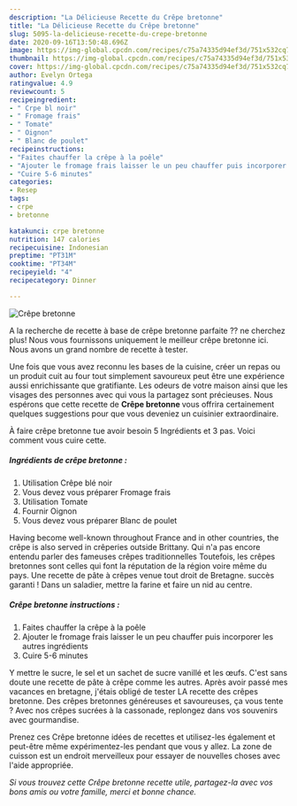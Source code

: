 ```yaml
---
description: "La Délicieuse Recette du Crêpe bretonne"
title: "La Délicieuse Recette du Crêpe bretonne"
slug: 5095-la-delicieuse-recette-du-crepe-bretonne
date: 2020-09-16T13:50:48.696Z
image: https://img-global.cpcdn.com/recipes/c75a74335d94ef3d/751x532cq70/crepe-bretonne-photo-principale-de-la-recette.jpg
thumbnail: https://img-global.cpcdn.com/recipes/c75a74335d94ef3d/751x532cq70/crepe-bretonne-photo-principale-de-la-recette.jpg
cover: https://img-global.cpcdn.com/recipes/c75a74335d94ef3d/751x532cq70/crepe-bretonne-photo-principale-de-la-recette.jpg
author: Evelyn Ortega
ratingvalue: 4.9
reviewcount: 5
recipeingredient:
- " Crpe bl noir"
- " Fromage frais"
- " Tomate"
- " Oignon"
- " Blanc de poulet"
recipeinstructions:
- "Faites chauffer la crêpe à la poêle"
- "Ajouter le fromage frais laisser le un peu chauffer puis incorporer les autres ingrédients"
- "Cuire 5-6 minutes"
categories:
- Resep
tags:
- crpe
- bretonne

katakunci: crpe bretonne 
nutrition: 147 calories
recipecuisine: Indonesian
preptime: "PT31M"
cooktime: "PT34M"
recipeyield: "4"
recipecategory: Dinner

---
```



![Crêpe bretonne](https://img-global.cpcdn.com/recipes/c75a74335d94ef3d/751x532cq70/crepe-bretonne-photo-principale-de-la-recette.jpg)

A la recherche de recette à base de crêpe bretonne parfaite ?? ne cherchez plus! Nous vous fournissons uniquement le meilleur crêpe bretonne ici. Nous avons un grand nombre de recette à tester.

Une fois que vous avez reconnu les bases de la cuisine, créer un repas ou un produit cuit au four tout simplement savoureux peut être une expérience aussi enrichissante que gratifiante. Les odeurs de votre maison ainsi que les visages des personnes avec qui vous la partagez sont précieuses. Nous espérons que cette recette de <strong> Crêpe bretonne </strong> vous offrira certainement quelques suggestions pour que vous deveniez un cuisinier extraordinaire.

<!--inarticleads1-->

À faire crêpe bretonne tue avoir besoin 5 Ingrédients et 3 pas. Voici comment vous cuire cette.

##### Ingrédients de crêpe bretonne :

1. Utilisation  Crêpe blé noir
1. Vous devez vous préparer  Fromage frais
1. Utilisation  Tomate
1. Fournir  Oignon
1. Vous devez vous préparer  Blanc de poulet


Having become well-known throughout France and in other countries, the crêpe is also served in crêperies outside Brittany. Qui n&#39;a pas encore entendu parler des fameuses crêpes traditionnelles Toutefois, les crêpes bretonnes sont celles qui font la réputation de la région voire même du pays. Une recette de pâte à crêpes venue tout droit de Bretagne. succès garanti ! Dans un saladier, mettre la farine et faire un nid au centre. 

<!--inarticleads2-->

##### Crêpe bretonne instructions :

1. Faites chauffer la crêpe à la poêle
1. Ajouter le fromage frais laisser le un peu chauffer puis incorporer les autres ingrédients
1. Cuire 5-6 minutes


Y mettre le sucre, le sel et un sachet de sucre vanillé et les œufs. C&#39;est sans doute une recette de pâte à crêpe comme les autres. Après avoir passé mes vacances en bretagne, j&#39;étais obligé de tester LA recette des crêpes bretonne. Des crêpes bretonnes généreuses et savoureuses, ça vous tente ? Avec nos crêpes sucrées à la cassonade, replongez dans vos souvenirs avec gourmandise. 

<!--inarticleads1-->

<p>
Prenez ces Crêpe bretonne idées de recettes et utilisez-les également et peut-être même expérimentez-les pendant que vous y allez. La zone de cuisson est un endroit merveilleux pour essayer de nouvelles choses avec l'aide appropriée.
</p>

<p>
<i>Si vous trouvez cette Crêpe bretonne recette utile, partagez-la avec vos bons amis ou votre famille, merci et bonne chance.</i>
</p>
